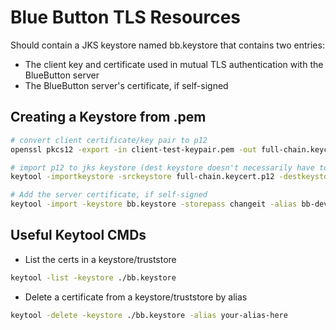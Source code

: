 # Blue Button TLS Resources

Should contain a JKS keystore named bb.keystore that contains two entries:
- The client key and certificate used in mutual TLS authentication with the BlueButton server
- The BlueButton server's certificate, if self-signed

## Creating a Keystore from .pem

```bash
# convert client certificate/key pair to p12
openssl pkcs12 -export -in client-test-keypair.pem -out full-chain.keycert.p12 -name bb-dev-client -noiter -nomaciter

# import p12 to jks keystore (dest keystore doesn't necessarily have to exist)
keytool -importkeystore -srckeystore full-chain.keycert.p12 -destkeystore bb.keystore

# Add the server certificate, if self-signed
keytool -import -keystore bb.keystore -storepass changeit -alias bb-dev-selfsigned -file server.crt

```

## Useful Keytool CMDs

- List the certs in a keystore/truststore
```bash
keytool -list -keystore ./bb.keystore
```

- Delete a certificate from a keystore/truststore by alias
```bash
keytool -delete -keystore ./bb.keystore -alias your-alias-here
```
